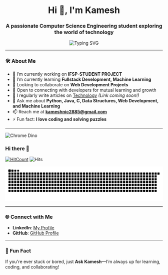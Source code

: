 <h1 align="center">Hi 👋, I'm Kamesh</h1>
<h3 align="center">A passionate Computer Science Engineering student exploring the world of technology</h3>

<p align="center">
  <img src="https://readme-typing-svg.demolab.com?font=Fira+Code&weight=500&size=20&pause=1000&width=435&lines=Fullstack+Developer;Machine+Learning+Enthusiast;Open+to+Collaboration;Passionate+Learner" alt="Typing SVG" />
</p>


---

### 🛠️ About Me

- 🔭 I’m currently working on **IFSP-STUDENT PROJECT**
- 🌱 I’m currently learning **Fullstack Development, Machine Learning**
- 👯 Looking to collaborate on **Web Development Projects**
- 🤝 Open to connecting with developers for mutual learning and growth
- 📝 I regularly write articles on [Technology](#) *(Link coming soon!)*
- 💬 Ask me about **Python, Java, C, Data Structures, Web Development, and Machine Learning**
- 📫 Reach me at **kameshnic2885@gmail.com**
- ⚡ Fun fact: **I love coding and solving puzzles**

---
![Chrome Dino](https://mir-s3-cdn-cf.behance.net/project_modules/max_1200/4ff07986208593.5d9a654e92f36.gif)


### Hi there 👋

[![HitCount](http://hits.dwyl.com/amrrs/amrrs.svg)](http://hits.dwyl.com/amrrs/amrrs) ![Hits](https://hitcounter.pythonanywhere.com/count/tag.svg?url=https%3A%2F%2Fgithub.com%2Famrrs)

<!--


### 💻 Tech Stack

<p align="center">
  <img src="https://img.shields.io/badge/c-%2300599C.svg?style=for-the-badge&logo=c&logoColor=white" />
  <img src="https://img.shields.io/badge/java-%23ED8B00.svg?style=for-the-badge&logo=openjdk&logoColor=white" />
  <img src="https://img.shields.io/badge/javascript-%23323330.svg?style=for-the-badge&logo=javascript&logoColor=%23F7DF1E" />
  <img src="https://img.shields.io/badge/react-%2320232a.svg?style=for-the-badge&logo=react&logoColor=%2361DAFB" />
  <img src="https://img.shields.io/badge/html5-%23E34F26.svg?style=for-the-badge&logo=html5&logoColor=white" />
  <img src="https://img.shields.io/badge/css3-%231572B6.svg?style=for-the-badge&logo=css3&logoColor=white" />
  <img src="https://img.shields.io/badge/python-3670A0?style=for-the-badge&logo=python&logoColor=ffdd54" />
  <img src="https://img.shields.io/badge/mysql-4479A1.svg?style=for-the-badge&logo=mysql&logoColor=white" />
  <img src="https://img.shields.io/badge/mongodb-%234ea94b.svg?style=for-the-badge&logo=mongodb&logoColor=white" />
  <img src="https://img.shields.io/badge/node.js-6DA55F?style=for-the-badge&logo=node.js&logoColor=white" />
  <img src="https://img.shields.io/badge/git-%23F05033.svg?style=for-the-badge&logo=git&logoColor=white" />
</p>

<!-- Snake -->
<div align="center">
    
  ![snake gif](https://github.com/TechnologyHell/TechnologyHell/blob/output/github-snake-dark.svg)
</div>


---

### 🌐 Connect with Me

- **LinkedIn**: [My Profile](https://linkedin.com/in/kamesh-s-b71359271)
- **GitHub**: [GitHub Profile](https://github.com/technologyhell)

---

### 🌟 Fun Fact
If you're ever stuck or bored, just **Ask Kamesh**—I’m always up for learning, coding, and collaborating!
